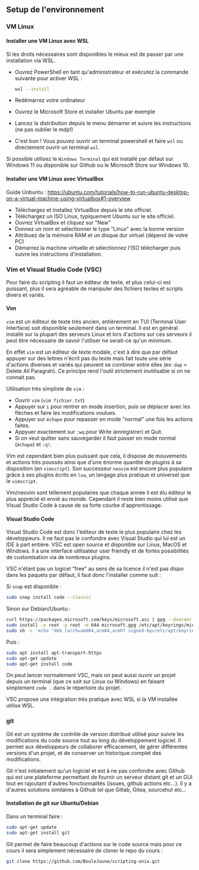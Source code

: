## Setup de l'environnement

### VM Linux

#### Installer une VM Linux avec WSL

Si les droits nécessaires sont disponibles le mieux est de passer par une installation via WSL.

- Ouvrez PowerShell en tant qu'administrateur et exécutez la commande suivante pour activer WSL :

   ```bash
   wsl --install
   ```

- Redémarrez votre ordinateur
- Ouvrez le Microsoft Store et installer Ubuntu par exemple
- Lancez la distribution depuis le menu démarrer et suivre les instructions (ne pas oublier le mdp!)
- C'est bon ! Vous pouvez ouvrir un terminal powershell et faire ``wsl`` ou directement ouvrir un terminal ``wsl``.

Si possible utilisez le ``Windows Terminal`` qui est installé par défaut sur Windows 11 ou disponible sur Github ou le Microsoft Store sur Windows 10.

#### Installer une VM Linux avec VirtualBox

Guide Unbuntu : https://ubuntu.com/tutorials/how-to-run-ubuntu-desktop-on-a-virtual-machine-using-virtualbox#1-overview

- Téléchargez et installez VirtualBox depuis le site officiel.
- Téléchargez un ISO Linux, typiquement Ubuntu sur le site officiel.
- Ouvrez VirtualBox et cliquez sur "New"
- Donnez un nom et sélectionner le type "Linux" avec la bonne version
- Attribuez de la mémoire RAM et un disque dur virtuel (dépend de votre PC)
- Démarrez la machine virtuelle et sélectionnez l'ISO télécharger puis suivre les instructions d'installation.

### Vim et Visual Studio Code (VSC)

Pour faire du scripting il faut un éditeur de texte, et plus celui-ci est puissant, plus il sera agréable de manipuler des fichiers textes et scripts divers et variés.

#### Vim

``vim`` est un éditeur de texte très ancien, entièrement en TUI (Terminal User Interface) soit disponible seulement dans un terminal. Il est en général installé sur la plupart des serveurs Linux et lors d'actions sur ces serveurs il peut être nécessaire de savoir l'utiliser ne serait-ce qu'un minimum.

En effet ``vim`` est un éditeur de texte modale, c'est à dire que par défaut appuyer sur des lettres n'écrit pas du texte mais fait toute une série d'actions diverses et variés qui peuvent se combiner entre elles (ex: ``dap`` = Delete All Paragrah). Ce principe rend l'outil strictement inutilisable si on ne connait pas.

Utilisation très simpliste de ``vim`` : 

- Ouvrir ``vim`` (``vim fichier.txt``)
- Appuyer sur ``i`` pour rentrer en mode insertion, puis se déplacer avec les flèches et faire les modifications voulues.
- Appuyer sur ``échape`` pour repasser en mode "normal" une fois les actions faites.
- Appyuer exactement sur ``:wq`` pour Write (enregistrer) et Quit.
- Si on veut quitter sans sauvegarder il faut passer en mode normal (``échape``) et ``:q!``.


Vim est cependant bien plus puissant que cela, il dispose de mouvements et actions trés poussés ainsi que d'une énorme quantité de plugins à sa disposition (en ``vimscript``). 
Son successeur ``neovim`` est encore plus populaire grâce à ses plugins écrits en ``lua``, un langage plus pratique et universel que le ``vimscript``.

Vim/neovim sont tellement populaires que chaque année il est élu éditeur le plus apprécié et envié au monde. Cependant il reste bien moins utilisé que Visual Studio Code à cause de sa forte courbe d'apprentissage.


#### Visual Studio Code

Visual Studio Code est donc l'éditeur de texte le plus populaire chez les développeurs. Il ne faut pas le confondre avec Visual Studio qui lui est un IDE à part entière. VSC est open source et disponible sur Linux, MacOS et Windows. Il a une interface utilisateur user friendly et de fortes possibilités de customisation via de nombreux plugins.

VSC n'étant pas un logicel "free" au sens de sa licence il n'est pas dispo dans les paquets par défaut, il faut donc l'installer comme suit : 

Si ``snap`` est disponible :

```bash
sudo snap install code --classic
```

Sinon sur Debian/Ubuntu : 
```bash
curl https://packages.microsoft.com/keys/microsoft.asc | gpg --dearmor > microsoft.gpg
sudo install -o root -g root -m 644 microsoft.gpg /etc/apt/keyrings/microsoft-archive-keyring.gpg
sudo sh -c 'echo "deb [arch=amd64,arm64,armhf signed-by=/etc/apt/keyrings/microsoft-archive-keyring.gpg] https://packages.microsoft.com/repos/vscode stable main" > /etc/apt/sources.list.d/vscode.list'
```
Puis :
```bash
sudo apt install apt-transport-https
sudo apt-get update
sudo apt-get install code
```

On peut lancer normalement VSC, mais on peut aussi ouvrir un projet depuis un terminal (que ce soit sur Linux ou Windows) en faisant simplement ``code .`` dans le répertoire du projet.

VSC propose une intégration très pratique avec WSL si la VM installée utilise WSL.

### git

Git est un système de contrôle de version distribué utilisé pour suivre les modifications du code source tout au long du développement logiciel. Il permet aux développeurs de collaborer efficacement, de gérer différentes versions d'un projet, et de conserver un historique complet des modifications.

Git n'est initialement qu'un logiciel et est à ne pas confondre avec Github qui est une plateforme permettant de fournir un serveur distant git et un GUI tout en rajoutant d'autres fonctionnalités (issues, github actions etc...). Il y a d'autres solutions similaires à Github tel que Gitlab, Gitea, sourcehut etc...

#### Installation de git sur Ubuntu/Debian
Dans un terminal faire : 
```bash
sudo apt-get update
sudo apt-get install git
```

Git permet de faire beaucoup d'actions sur le code source mais pour ce cours il sera simplement nécessaire de cloner le repo du cours :
```bash
git clone https://github.com/BouleJaune/scripting-unix.git
```
